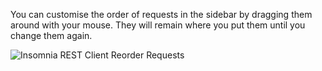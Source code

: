 You can customise the order of requests in the sidebar by dragging them around with your mouse.
They will remain where you put them until you change them again.

![Insomnia REST Client Reorder Requests](/images/docs/sidebardrag.gif)